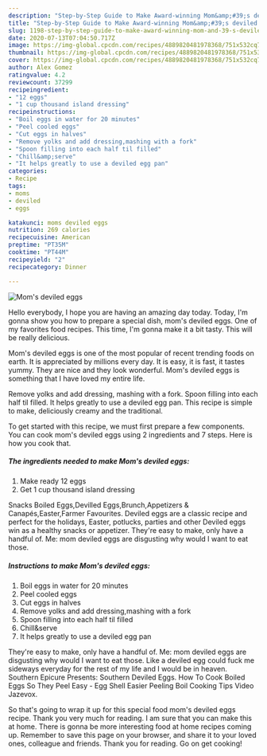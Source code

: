 ```yaml
---
description: "Step-by-Step Guide to Make Award-winning Mom&amp;#39;s deviled eggs"
title: "Step-by-Step Guide to Make Award-winning Mom&amp;#39;s deviled eggs"
slug: 1198-step-by-step-guide-to-make-award-winning-mom-and-39-s-deviled-eggs
date: 2020-07-13T07:04:50.717Z
image: https://img-global.cpcdn.com/recipes/4889820481978368/751x532cq70/moms-deviled-eggs-recipe-main-photo.jpg
thumbnail: https://img-global.cpcdn.com/recipes/4889820481978368/751x532cq70/moms-deviled-eggs-recipe-main-photo.jpg
cover: https://img-global.cpcdn.com/recipes/4889820481978368/751x532cq70/moms-deviled-eggs-recipe-main-photo.jpg
author: Alex Gomez
ratingvalue: 4.2
reviewcount: 37299
recipeingredient:
- "12 eggs"
- "1 cup thousand island dressing"
recipeinstructions:
- "Boil eggs in water for 20 minutes"
- "Peel cooled eggs"
- "Cut eggs in halves"
- "Remove yolks and add dressing,mashing with a fork"
- "Spoon filling into each half til filled"
- "Chill&amp;serve"
- "It helps greatly to use a deviled egg pan"
categories:
- Recipe
tags:
- moms
- deviled
- eggs

katakunci: moms deviled eggs 
nutrition: 269 calories
recipecuisine: American
preptime: "PT35M"
cooktime: "PT44M"
recipeyield: "2"
recipecategory: Dinner

---
```



![Mom&#39;s deviled eggs](https://img-global.cpcdn.com/recipes/4889820481978368/751x532cq70/moms-deviled-eggs-recipe-main-photo.jpg)

Hello everybody, I hope you are having an amazing day today. Today, I'm gonna show you how to prepare a special dish, mom&#39;s deviled eggs. One of my favorites food recipes. This time, I'm gonna make it a bit tasty. This will be really delicious.

Mom&#39;s deviled eggs is one of the most popular of recent trending foods on earth. It is appreciated by millions every day. It is easy, it is fast, it tastes yummy. They are nice and they look wonderful. Mom&#39;s deviled eggs is something that I have loved my entire life.

Remove yolks and add dressing, mashing with a fork. Spoon filling into each half til filled. It helps greatly to use a deviled egg pan. This recipe is simple to make, deliciously creamy and the traditional.


To get started with this recipe, we must first prepare a few components. You can cook mom&#39;s deviled eggs using 2 ingredients and 7 steps. Here is how you cook that.

<!--inarticleads1-->

##### The ingredients needed to make Mom&#39;s deviled eggs:

1. Make ready 12 eggs
1. Get 1 cup thousand island dressing


Snacks Boiled Eggs,Devilled Eggs,Brunch,Appetizers &amp; Canapés,Easter,Farmer Favourites. Deviled eggs are a classic recipe and perfect for the holidays, Easter, potlucks, parties and other Deviled eggs win as a healthy snacks or appetizer. They&#39;re easy to make, only have a handful of. Me: mom deviled eggs are disgusting why would I want to eat those. 

<!--inarticleads2-->

##### Instructions to make Mom&#39;s deviled eggs:

1. Boil eggs in water for 20 minutes
1. Peel cooled eggs
1. Cut eggs in halves
1. Remove yolks and add dressing,mashing with a fork
1. Spoon filling into each half til filled
1. Chill&amp;serve
1. It helps greatly to use a deviled egg pan


They&#39;re easy to make, only have a handful of. Me: mom deviled eggs are disgusting why would I want to eat those. Like a deviled egg could fuck me sideways everyday for the rest of my life and I would be in heaven. Southern Epicure Presents: Southern Deviled Eggs. How To Cook Boiled Eggs So They Peel Easy - Egg Shell Easier Peeling Boil Cooking Tips Video Jazevox. 

So that's going to wrap it up for this special food mom&#39;s deviled eggs recipe. Thank you very much for reading. I am sure that you can make this at home. There is gonna be more interesting food at home recipes coming up. Remember to save this page on your browser, and share it to your loved ones, colleague and friends. Thank you for reading. Go on get cooking!

